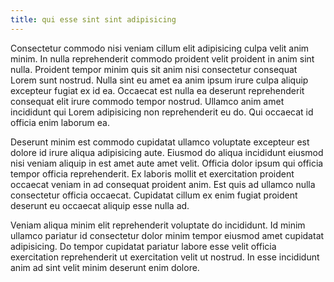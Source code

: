 ```yaml
---
title: qui esse sint sint adipisicing
---
```


Consectetur commodo nisi veniam cillum elit adipisicing culpa velit anim minim. In nulla reprehenderit commodo proident velit proident in anim sint nulla. Proident tempor minim quis sit anim nisi consectetur consequat Lorem sunt nostrud. Nulla sint eu amet ea anim ipsum irure culpa aliquip excepteur fugiat ex id ea. Occaecat est nulla ea deserunt reprehenderit consequat elit irure commodo tempor nostrud. Ullamco anim amet incididunt qui Lorem adipisicing non reprehenderit eu do. Qui occaecat id officia enim laborum ea.

Deserunt minim est commodo cupidatat ullamco voluptate excepteur est dolore id irure aliqua adipisicing aute. Eiusmod do aliqua incididunt eiusmod nisi veniam aliquip in est amet aute amet velit. Officia dolor ipsum qui officia tempor officia reprehenderit. Ex laboris mollit et exercitation proident occaecat veniam in ad consequat proident anim. Est quis ad ullamco nulla consectetur officia occaecat. Cupidatat cillum ex enim fugiat proident deserunt eu occaecat aliquip esse nulla ad.

Veniam aliqua minim elit reprehenderit voluptate do incididunt. Id minim ullamco pariatur id consectetur dolor minim tempor eiusmod amet cupidatat adipisicing. Do tempor cupidatat pariatur labore esse velit officia exercitation reprehenderit ut exercitation velit ut nostrud. In esse incididunt anim ad sint velit minim deserunt enim dolore.